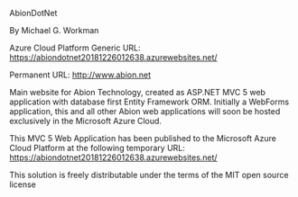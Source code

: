 AbionDotNet

By Michael G. Workman

Azure Cloud Platform Generic URL: https://abiondotnet20181226012638.azurewebsites.net/

Permanent URL: http://www.abion.net

Main website for Abion Technology, created as ASP.NET MVC 5 web application with database first Entity Framework ORM. 
Initially a WebForms application, this and all other Abion web applications will soon be hosted exclusively in the Microsoft Azure Cloud.

This MVC 5 Web Application has been published to the Microsoft Azure Cloud Platform at the following temporary URL: 
https://abiondotnet20181226012638.azurewebsites.net/

This solution is freely distributable under the terms of the MIT open source license
